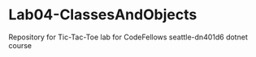 # Lab04-ClassesAndObjects
Repository for Tic-Tac-Toe lab for CodeFellows seattle-dn401d6 dotnet course
